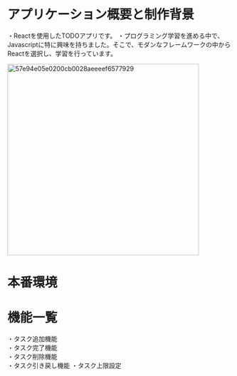 # アプリケーション概要と制作背景
・Reactを使用したTODOアプリです。
・プログラミング学習を進める中で、Javascriptに特に興味を持ちました。そこで、モダンなフレームワークの中からReactを選択し、学習を行っています。  

<img width="430" alt="57e94e05e0200cb0028aeeeef6577929" src="https://user-images.githubusercontent.com/72852755/101712277-81cd6280-3ad8-11eb-8ef2-081ff7f5c95a.png">  

# 本番環境


# 機能一覧
・タスク追加機能  
・タスク完了機能  
・タスク削除機能  
・タスク引き戻し機能
・タスク上限設定  